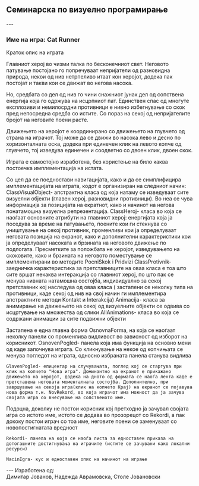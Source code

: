 ﻿<h2>Семинарска по визуелно програмирање</h2>
---

<h3>Име на игра: Cat Runner</h3>  

Краток опис на играта
<p>
Главниот херој во чизми талка по бесконечниот свет. Неговото патување постојано го попречуваат непријатели од разновидна природа, некои од нив нетрпеливо итаат кон херојот, додека пак постојат и такви кои се движат во негова насока. 
</p>
<p>
Но, средбата со дел од нив го чини снажниот јунак дел од сопствена енергија која го одржува на исцрпниот пат. Единствен спас од многуте експлозиви и немилосрдни противници е нивно избегнување со скок пред непосредна средба со истите. Со пораз на секој од непријателите бројот на неговите поени расте.  
</p>
<p>
Движењето на херојот е координирано со движењето на глувчето од страна на играчот. Тој може да се движи во насока лево и десно по хоризонталната оска, додека при единечен клик на левото копче од глувчето, тој изведува единечен и соодветно со двоен клик, двоен скок.
</p>
<p>
Играта е самостојно изработена, без користење на било каква постоечка имплементација на истата.
</p>
<p>
Со цел да се поедностави навигацијата, како и да се симплифицира имплементацијата на играта,  кодот е организиран на следниот начин:
	ClassVisualObject- апстрактна класа од која натаму се изведуваат сите визуелни објекти (главен херој, разновидни противници). Во неа се чува информација за позицијата на екратнот, како и начинот на негова понатамошна визуелна репрезентација.
	ClassHeroj-  класа во која се наоѓаат основните атрибути на главниот херој: енергијата која ја поседува за време на патувањето, поените кои ги стекнува со уништување на секој противник, променливи кои ја определуваат неговата позиција на екранот, како и дополнителни карактеристики кои ја определуваат насоката и брзината на неговото движење по подлогата.
Пресметките за положбата не херојот, изведувањето на скоковите, како и брзината на неговото поместување се имплементирани во методите PocniSkok i Pridvizi
	ClassProtivnik-  заедничка карактеристика за претставниците на оваа класа е тоа што сите вршат некаква интеракција со главниот херој, по што пак се менува нивната натамошна состојба, индивидуално за секој претставник кој наследува од оваа класа ( застапени се неколку типа на противници, каде секој од нив на свој начин ги имплементира апстрактните методи Kontakt и Interakcija)
	Animacija- класа за анимирање на движењето на секој од визуелните објекти се одвива со исцртување на множества од слики 
	AllAnimations- класа во која се содржани анимации за сите подвижни објекти 
</p>
<p>
Застапена е една главна форма OsnovnaForma, на која се наоѓаат неколку панели со променлива видливост во зависност од изборот на корисникот.
	OsnovenPogled- панела која има функција на основно мени од каде започнува играта. Со кликнување на некое од копчињата се менува погледот на играта, односно избраната панела станува видлива 

	GlavenPogled- епицентар на случувањата, поглед кој се стартува при клик на копчето "Нова игра". Доминантно на екранот е прикажано движењето на херојот, додека на дното од формата се наоѓа лента каде е претставена неговата моменталната состојба. Дополнително, при завршување на секоја игра(клик на копчето Крај) на екранот се појавува нова форма т.н. NovRekord, во која играчот има можност да ја зачува својата игра со внесување на сопственото име.

Подоцна, доколку не постои корисник кој претходно ја зачувал својата игра со истото име, истото се додава во прозорецот со Rekordi, а пак дококу постои играч со тоа име, неговите поени се заменуваат со новопостигнатата вредност

	Rekordi- панела на која се наоѓа листа за едноставен приказа на дотогашните достигнувања на играчите (истите се зачувани како локални ресурси)
 
	NacinIgra- кус и едноставен опис на начинот на играње   
</p>
---
Изработена од:<br />
Димитар Јованов, Надежда Аврамовска, Столе Јовановски
